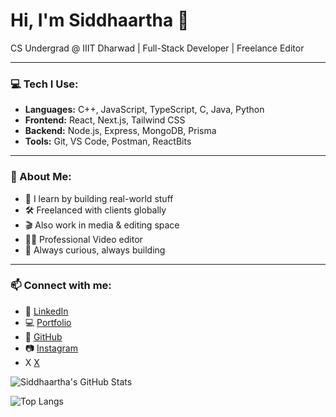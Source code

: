 # Hi, I'm Siddhaartha 👋  
CS Undergrad @ IIIT Dharwad | Full-Stack Developer | Freelance Editor

---

### 💻 Tech I Use:
- **Languages:** C++, JavaScript, TypeScript, C, Java, Python
- **Frontend:** React, Next.js, Tailwind CSS
- **Backend:** Node.js, Express, MongoDB, Prisma
- **Tools:** Git, VS Code, Postman, ReactBits

---

### 🚀 About Me:
- 🧠 I learn by building real-world stuff  
- 🛠️ Freelanced with clients globally  
- 🎬 Also work in media & editing space
- 👨‍💻 Professional Video editor
- 🧩 Always curious, always building

---

### 📫 Connect with me:
- 🔗 [LinkedIn](https://www.linkedin.com/in/siddhaartha-bs-041063364/)  
- 💻 [Portfolio](https://sidlabs.shop)  
- 🐙 [GitHub](https://github.com/siddhaartha-bs)  
- 📷 [Instagram](https://instagram.com/siddhaartha_bs)
- X [X](https://x.com/sid_likescoding)

![Siddhaartha's GitHub Stats](https://github-readme-stats.vercel.app/api?username=SIDDHAARTHAA&show_icons=true&theme=radical)

![Top Langs](https://github-readme-stats.vercel.app/api/top-langs/?username=SIDDHAARTHAA&layout=compact&theme=radical)

